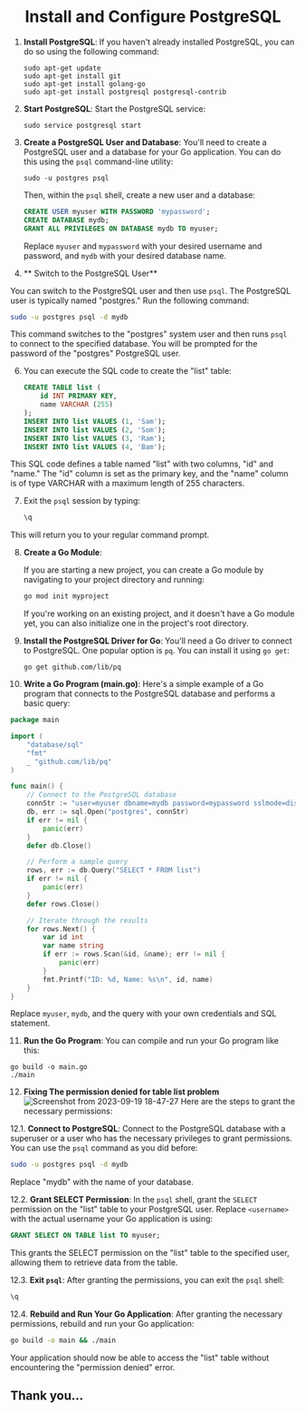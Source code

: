 <div align="center">  <h1>Install and Configure PostgreSQL</h1>  </div>

1. **Install PostgreSQL**: If you haven't already installed PostgreSQL, you can do so using the following command:

   ```
   sudo apt-get update
   sudo apt-get install git
   sudo apt-get install golang-go
   sudo apt-get install postgresql postgresql-contrib
   ```

2. **Start PostgreSQL**: Start the PostgreSQL service:

   ```
   sudo service postgresql start
   ```

3. **Create a PostgreSQL User and Database**:
   You'll need to create a PostgreSQL user and a database for your Go application. You can do this using the `psql` command-line utility:

   ```
   sudo -u postgres psql
   ```

   Then, within the `psql` shell, create a new user and a database:

   ```sql
   CREATE USER myuser WITH PASSWORD 'mypassword';
   CREATE DATABASE mydb;
   GRANT ALL PRIVILEGES ON DATABASE mydb TO myuser;
   ```

   Replace `myuser` and `mypassword` with your desired username and password, and `mydb` with your desired database name.

5. ** Switch to the PostgreSQL User**

You can switch to the PostgreSQL user and then use `psql`. The PostgreSQL user is typically named "postgres." Run the following command:

```bash
sudo -u postgres psql -d mydb
```

This command switches to the "postgres" system user and then runs `psql` to connect to the specified database. You will be prompted for the password of the "postgres" PostgreSQL user.


6. You can execute the SQL code to create the "list" table:

   ```sql
   CREATE TABLE list (
       id INT PRIMARY KEY,
       name VARCHAR (255)
   );
   INSERT INTO list VALUES (1, 'Sam');
   INSERT INTO list VALUES (2, 'Som');
   INSERT INTO list VALUES (3, 'Ram');
   INSERT INTO list VALUES (4, 'Bam');
   ```

This SQL code defines a table named "list" with two columns, "id" and "name." The "id" column is set as the primary key, and the "name" column is of type VARCHAR with a maximum length of 255 characters.

7. Exit the `psql` session by typing:

   ```sql
   \q
   ```
   
This will return you to your regular command prompt.






8. **Create a Go Module**:

   If you are starting a new project, you can create a Go module by navigating to your project directory and running:

   ```bash
   go mod init myproject
   ```

   If you're working on an existing project, and it doesn't have a Go module yet, you can also initialize one in the project's root directory.

   
9. **Install the PostgreSQL Driver for Go**:
   You'll need a Go driver to connect to PostgreSQL. One popular option is `pq`. You can install it using `go get`:

   ```
   go get github.com/lib/pq
   ```

10. **Write a Go Program (main.go)**:
   Here's a simple example of a Go program that connects to the PostgreSQL database and performs a basic query:

   ```go
   package main

   import (
       "database/sql"
       "fmt"
       _ "github.com/lib/pq"
   )

   func main() {
       // Connect to the PostgreSQL database
       connStr := "user=myuser dbname=mydb password=mypassword sslmode=disable"
       db, err := sql.Open("postgres", connStr)
       if err != nil {
           panic(err)
       }
       defer db.Close()

       // Perform a sample query
       rows, err := db.Query("SELECT * FROM list")
       if err != nil {
           panic(err)
       }
       defer rows.Close()

       // Iterate through the results
       for rows.Next() {
           var id int
           var name string
           if err := rows.Scan(&id, &name); err != nil {
               panic(err)
           }
           fmt.Printf("ID: %d, Name: %s\n", id, name)
       }
   }
   ```

   Replace `myuser`, `mydb`, and the query with your own credentials and SQL statement.

11. **Run the Go Program**:
   You can compile and run your Go program like this:

   ```
   go build -o main.go
   ./main
   ```

12. **Fixing The permission denied for table list problem**
![Screenshot from 2023-09-19 18-47-27](https://github.com/KKBUGHUNTER/Others/assets/91019132/753e3674-17ed-429d-b9d6-81de0fdbf1e9)
 Here are the steps to grant the necessary permissions:

12.1. **Connect to PostgreSQL**: Connect to the PostgreSQL database with a superuser or a user who has the necessary privileges to grant permissions. You can use the `psql` command as you did before:

   ```bash
   sudo -u postgres psql -d mydb
   ```

   Replace "mydb" with the name of your database.

12.2. **Grant SELECT Permission**: In the `psql` shell, grant the `SELECT` permission on the "list" table to your PostgreSQL user. Replace `<username>` with the actual username your Go application is using:

   ```sql
   GRANT SELECT ON TABLE list TO myuser;
   ```

   This grants the SELECT permission on the "list" table to the specified user, allowing them to retrieve data from the table.

12.3. **Exit `psql`**: After granting the permissions, you can exit the `psql` shell:

   ```sql
   \q
   ```

12.4. **Rebuild and Run Your Go Application**: After granting the necessary permissions, rebuild and run your Go application:

   ```bash
   go build -o main && ./main
   ```

   Your application should now be able to access the "list" table without encountering the "permission denied" error.

## Thank you...
